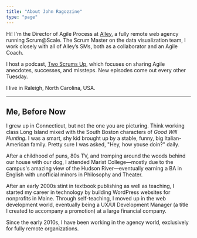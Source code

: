```yaml
---
title: "About John Ragozzine"
type: "page"
---
```


Hi! I'm the Director of Agile Process at [Alley](https://alley.co/), a fully remote web agency running Scrum@Scale. The Scrum Master on the data visualization team, I work closely with all of Alley’s SMs, both as a collaborator and an Agile Coach.

I host a podcast, [Two Scrums Up](http://twoscrumsup.com/), which focuses on sharing Agile anecdotes, successes, and missteps. New episodes come out every other Tuesday.

I live in Raleigh, North Carolina, USA.

---

## Me, Before Now
I grew up in Connecticut, but not the one you are picturing. Think working class Long Island mixed with the South Boston characters of _Good Will Hunting_. I was a smart, shy kid brought up by a stable, funny, big Italian-American family. Pretty sure I was asked, "Hey, how youse doin?" daily.

After a childhood of puns, 80s TV, and tromping around the woods behind our house with our dog, I attended Marist College—mostly due to the campus's amazing view of the Hudson River—eventually earning a BA in English with unofficial minors in Philosophy and Theater.

After an early 2000s stint in textbook publishing as well as teaching, I started my career in technology by building WordPress websites for nonprofits in Maine. Through self-teaching, I moved up in the web development world, eventually being a UX/UI Development Manager (a title I created to accompany a promotion) at a large financial company.

Since the early 2010s, I have been working in the agency world, exclusively for fully remote organizations.
